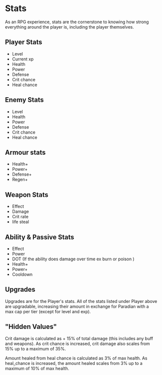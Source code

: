 # Stats

As an RPG experience, stats are the cornerstone to knowing how strong everything around the player is, including the player themselves.

## Player Stats

- Level
- Current xp
- Health
- Power
- Defense
- Crit chance
- Heal chance

## Enemy Stats

- Level
- Health
- Power
- Defense
- Crit chance
- Heal chance

## Armour stats

- Health+
- Power+
- Defense+
- Regen+

## Weapon Stats

- Effect
- Damage
- Crit rate
- life steal

## Ability & Passive Stats

- Effect
- Power
- DOT (If the ability does damage over time ex burn or poison )
- Health+
- Power+
- Cooldown

## Upgrades

Upgrades are for the Player's stats. All of the stats listed under Player above are upgradable, increasing their amount in exchange for Paradian with a max cap per tier (except for level and exp).

## "Hidden Values"

Crit damage is calculated as + 15% of total damage (this includes any buff and weapons). As crit chance is increased, crit damage also scales from 15% up to a maximum of 35%.

Amount healed from heal chance is calculated as 3% of max health. As heal_chance is increased, the amount healed scales from 3% up to a maximum of 10% of max health.
